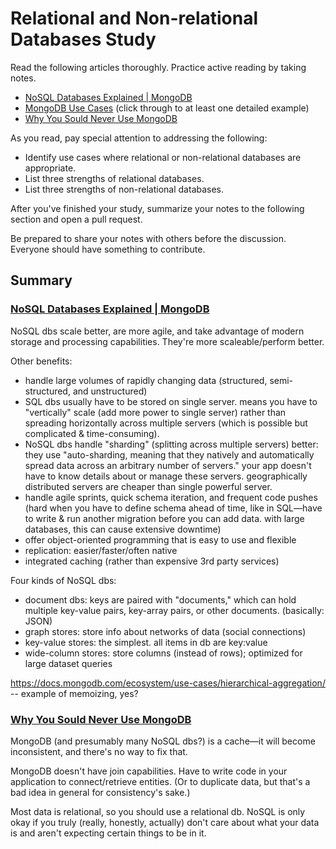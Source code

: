 # Relational and Non-relational Databases Study

Read the following articles thoroughly. Practice active reading by taking notes.

-   [NoSQL Databases Explained | MongoDB](https://www.mongodb.com/nosql-explained)
-   [MongoDB Use Cases](http://docs.mongodb.org/ecosystem/use-cases/) (click
    through to at least one detailed example)
-   [Why You Sould Never Use MongoDB](http://www.sarahmei.com/blog/2013/11/11/why-you-should-never-use-mongodb/)

As you read, pay special attention to addressing the following:

-   Identify use cases where relational or non-relational databases are
    appropriate.
-   List three strengths of relational databases.
-   List three strengths of non-relational databases.

After you've finished your study, summarize your notes to the following section
and open a pull request.

Be prepared to share your notes with others before the discussion. Everyone
should have something to contribute.

## Summary

### [NoSQL Databases Explained | MongoDB](https://www.mongodb.com/nosql-explained)

NoSQL dbs scale better, are more agile, and take advantage of modern storage and processing capabilities. They're more scaleable/perform better.

Other benefits:
  - handle large volumes of rapidly changing data (structured, semi-structured, and unstructured)
  - SQL dbs usually have to be stored on single server. means you have to "vertically" scale (add more power to single server) rather than spreading horizontally across multiple servers (which is possible but complicated & time-consuming).
  - NoSQL dbs handle "sharding" (splitting across multiple servers) better: they use "auto-sharding, meaning that they natively and automatically spread data across an arbitrary number of servers." your app doesn't have to know details about or manage these servers. geographically distributed servers are cheaper than single powerful server.
  - handle agile sprints, quick schema iteration, and frequent code pushes (hard when you have to define schema ahead of time, like in SQL—have to write & run another migration before you can add data. with large databases, this can cause extensive downtime)
  - offer object-oriented programming that is easy to use and flexible
  - replication: easier/faster/often native
  - integrated caching (rather than expensive 3rd party services)

Four kinds of NoSQL dbs:
  - document dbs: keys are paired with "documents," which can hold multiple key-value pairs, key-array pairs, or other documents. (basically: JSON)
  - graph stores: store info about networks of data (social connections)
  - key-value stores: the simplest. all items in db are key:value
  - wide-column stores: store columns (instead of rows); optimized for large dataset queries

https://docs.mongodb.com/ecosystem/use-cases/hierarchical-aggregation/ -- example of memoizing, yes?

### [Why You Sould Never Use MongoDB](http://www.sarahmei.com/blog/2013/11/11/why-you-should-never-use-mongodb/)

MongoDB (and presumably many NoSQL dbs?) is a cache—it will become inconsistent, and there's no way to fix that.

MongoDB doesn't have join capabilities. Have to write code in your application to connect/retrieve entities. (Or to duplicate data, but that's a bad idea in general for consistency's sake.)

Most data is relational, so you should use a relational db. NoSQL is only okay if you truly (really, honestly, actually) don't care about what your data is and aren't expecting certain things to be in it.
